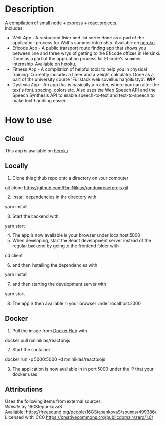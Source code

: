 # Description

A compilation of small node + express + react projects.  
Includes:   
- Wolt App - A restaurant lister and list sorter done as a part of the application process for Wolt's summer internship.  Available on [heroku](https://roninreactprojs.herokuapp.com/wolt).  
- Eficode App -  A public transport route finding app that shows you between one and three ways of getting to the Eficode offices in Helsinki. Done as a part of the application process for Eficode's summer internship.  Available on [heroku](https://roninreactprojs.herokuapp.com/eficode).  
- Fitness App - A compilation of helpful tools to help you in physical training. Currently includes a timer and a weight calculator. Done as a part of the university course 'Fullstack web sovellus harjoitustyö'. **WIP**    
- Dyslexia App - An app that is basically a reader, where you can alter the text's font, spacing, colors etc. Also uses the Web Speech API and the Speech Synthesis API to enable speech-to-text and text-to-speech to make text-handling easier.

# How to use

## Cloud  

This app is available on [heroku](https://roninreactprojs.herokuapp.com/)

## Locally
 
1. Clone this github repo onto a directory on your computer  
  
git clone https://github.com/RoniNiklas/randomreactprojs.git  
  
2. Install dependencies in the directory with  
  
yarn install 
  
3. Start the backend with  
  
yarn start  
  
4. The app is now available in your browser under localhost:5000  
5. When developing, start the React development server instead of the regular backend by going to the frontend folder with  
  
cd client  
  
6. and then installing the dependencies with  
  
yarn install  
  
7. and then starting the development server with  
   
yarn start  
  
8. The app is then available in your browser under localhost:3000  

## Docker
  
1. Pull the image from [Docker Hub](https://hub.docker.com/r/roniniklas/reactprojs) with  
  
docker pull roniniklas/reactprojs  
  
2. Start the container  
  
docker run -p 5000:5000 -d roniniklas/reactprojs   
  
3. The application is now available in in port 5000 under the IP that your docker uses  

## Attributions  
  
Uses the following items from external sources:   
*Whistle* by 16GStepankovaS   
Available: https://freesound.org/people/16GStepankovaS/sounds/499386/   
Licensed with: CC0 https://creativecommons.org/publicdomain/zero/1.0/  
